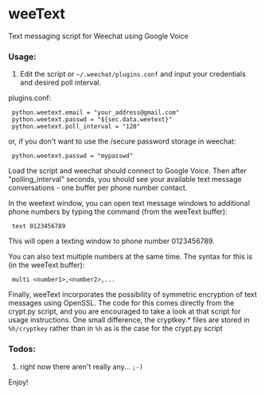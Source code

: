 weeText
=======

Text messaging script for Weechat using Google Voice

### Usage:

1) Edit the script or ```~/.weechat/plugins.conf``` and input
your credentials and desired poll interval.

plugins.conf:

     python.weetext.email = "your_address@gmail.com"
     python.weetext.passwd = "${sec.data.weetext}"
     python.weetext.poll_interval = "120"

or, if you don't want to use the /secure password storage
in weechat:

     python.weetext.passwd = "mypasswd"

Load the script and weechat should connect to Google Voice.
Then after "polling_interval" seconds, you should see
your available text message conversations - one buffer per
phone number contact.

In the weetext window, you can open text message windows
to additional phone numbers by typing the command (from the
weeText buffer):

     text 0123456789

This will open a texting window to phone number 0123456789.

You can also text multiple numbers at the same time. The syntax
for this is (in the weeText buffer):

     multi <number1>,<number2>,...

Finally, weeText incorporates the possibility of symmetric encryption
of text messages using OpenSSL. The code for this comes directly from
the crypt.py script, and you are encouraged to take a look at that
script for usage instructions. One small difference, the cryptkey.*
files are stored in ```%h/cryptkey``` rather than in ```%h``` as is
the case for the crypt.py script

### Todos:

1. right now there aren't really any... ```;-)```

Enjoy!
